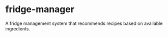 # fridge-manager
A fridge management system that recommends recipes based on available ingredients.
